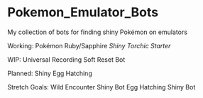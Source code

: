 # Pokemon_Emulator_Bots
My collection of bots for finding shiny Pokémon on emulators

Working:
  Pokémon Ruby/Sapphire
    *Shiny Torchic Starter*

WIP:
  Universal Recording Soft Reset Bot

Planned:
  Shiny Egg Hatching

Stretch Goals:
  Wild Encounter Shiny Bot
  Egg Hatching Shiny Bot
